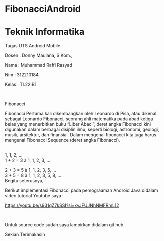 # FibonacciAndroid

# Teknik Informatika
Tugas UTS Android Mobile

Dosen : Donny Maulana, S.Kom.,

Nama   : Muhammad Raffi Rasyad

Nim    : 312210184

Kelas  : TI.22.B1

<br>

Fibonacci 

Fibonacci Pertama kali dikembangkan oleh Leonardo di Pisa, atau dikenal sebagai Leonardo Fibonacci, seorang ahli matematika pada abad ketiga belas yang menerbitkan buku “Liber Abaci”, deret angka Fibonacci kini digunakan dalam berbagai disiplin ilmu, seperti  biologi, astronomi, geologi, musik, arsitektur, dan finansial. Dalam mengenal fibonacci kita juga harus mengenal Fibonacci Sequence (deret angka Fibonacci).

<br>
1, 1, 2, ...
<br>
1 + 2 = 3 à 1, 1, 2, 3, ...

2 + 3 = 5 à 1, 1, 2, 3, 5, ...
<br>
3 + 5 = 8 à 1, 1, 2, 3, 5, 8, ...
<br>
Begitu seterusnya,
<br>

Berikut implementasi Fibonacci pada pemograaman Android Java didalam video tutorial Youtube saya :


https://youtu.be/s931qZ7kSSI?si=xvJFUJNhNMFRmL12

<br>

Untuk source code sudah saya lampirkan didalam git hub..
<br>

Sekian Terimakasih



